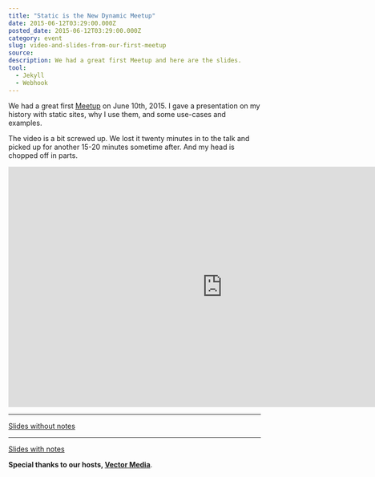 ```yaml
---
title: "Static is the New Dynamic Meetup"
date: 2015-06-12T03:29:00.000Z
posted_date: 2015-06-12T03:29:00.000Z
category: event
slug: video-and-slides-from-our-first-meetup
source:
description: We had a great first Meetup and here are the slides.
tool:
  - Jekyll
  - Webhook
---
```

We had a great first [Meetup](http://www.meetup.com/The-New-Dynamic/events/222477212/) on June 10th, 2015. I gave a presentation on my history with static sites, why I use them, and some use-cases and examples.

The video is a bit screwed up. We lost it twenty minutes in to the talk and picked up for another 15-20 minutes sometime after. And my head is chopped off in parts.

<div class="embed-container">
<iframe width="853" height="480" src="https://www.youtube-nocookie.com/embed/videoseries?list=PLP3gqevVmKF_gPf2rz1_mXWxZeBqIi-lK&showinfo=0" frameborder="0" allowfullscreen></iframe>
</div>

---
<div class="embed-container">
<script async class="speakerdeck-embed" data-id="a8700372e0f64f81a1893202ace51d16" data-ratio="1.77777777777778" src="//speakerdeck.com/assets/embed.js"></script>
</div>

[Slides without notes](https://speakerdeck.com/budparr/static-site-generators-and-the-post-cms-paradigm-ii-without-notes)

---
<div class="embed-container">
<script async class="speakerdeck-embed" data-id="fadb91822fe943dea99f6856e36ff621" data-ratio="1.34031413612565" src="//speakerdeck.com/assets/embed.js"></script>
</div>

[Slides with notes](https://speakerdeck.com/budparr/static-site-generators-and-the-post-cms-paradigm-1)


**Special thanks to our hosts, [Vector Media](https://www.vectormediagroup.com/)**.


